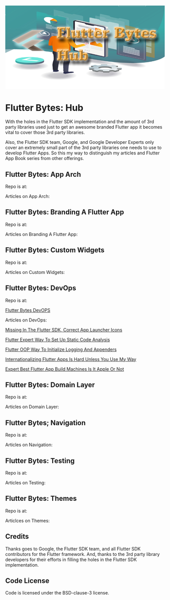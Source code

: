 
![image header](./media/flutter-bytes-hub-image-header.png)


# Flutter Bytes: Hub

With the holes in the Flutter SDK implementation and the amount of 3rd party libraries used just to get an awesome branded Flutter app it becomes vital to cover those 3rd party libraries.

Also, the Flutter SDK team, Google, and Google Developer Experts only cover an extremely small part of the 3rd party libraries one needs to use to develop Flutter Apps. So this my way to distinguish my articles and Flutter App Book series from other offerings.


## Flutter Bytes: App Arch

Repo is at:

Articles on App Arch:


## Flutter Bytes: Branding A Flutter App

Repo is at:

Articles on Branding A Flutter App:


## Flutter Bytes: Custom Widgets

Repo is at:

Articles on Custom Widgets:


## Flutter Bytes: DevOps

Repo is at:

[Flutter Bytes DevOPS](https://github.com/fredgrott/flutter_bytes_devops)

Articles on DevOps:


[Missing In The Flutter SDK, Correct App Launcher Icons](https://fredgrott.medium.com/missing-in-the-flutter-sdk-correct-app-launcher-icons-a030a4ee0978?sk=e15699d758fc331cda994b72074d86bc)

[Flutter Expert Way To Set Up Static Code Analysis](https://fredgrott.medium.com/flutter-expert-way-to-set-up-static-code-analysis-0c77346bee4c?sk=f7888eb91ae3006d4bb900bb175bcfd3)

[Flutter OOP Way To Initialize Logging And Appenders](https://fredgrott.medium.com/flutter-oop-way-to-initialize-logging-and-appenders-59a5c29be94d?sk=c4400d9ecb44e77626ff920ee41b6d1a)

[Internationalizing Flutter Apps Is Hard Unless You Use My Way](https://fredgrott.medium.com/internationalizing-flutter-apps-is-hard-unless-you-use-my-way-a68884dadc76?sk=71f4a63fd7fb6c5f401f81906a2c6b1f)

[Expert Best Flutter App Build Machines Is It Apple Or Not](https://fredgrott.medium.com/expert-best-flutter-app-build-machines-is-it-apple-or-not-0b88704773ac?sk=e5bb87e48944cee6884e723c20b574b3)




## Flutter Bytes: Domain Layer

Repo is at:

Articles on Domain Layer:


## Flutter Bytes; Navigation

Repo is at:

Articles on Navigation:



## Flutter Bytes: Testing

Repo is at:

Articles on Testing:


## Flutter Bytes: Themes

Repo is at:

Articlces on Themes:


## Credits

Thanks goes to Google, the Flutter SDK team, and all Flutter SDK contributors for the Flutter framework. And, thanks to the 3rd party library developers for their efforts in filling the holes in the Flutter SDK implementation.



## Code License

Code is licensed under the BSD-clause-3 license.


